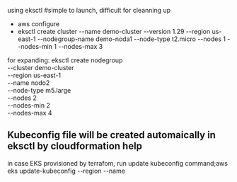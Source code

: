using eksctl #simple to launch, difficult for cleanning up
- aws configure
- eksctl create cluster --name demo-cluster --version 1.29 --region us-east-1 --nodegroup-name demo-noda1 --node-type t2.micro  --nodes 1 --nodes-min 1 --nodes-max 3

for expanding:
eksctl create nodegroup \
  --cluster demo-cluster \
  --region us-east-1 \
  --name nodo2 \
  --node-type m5.large \
  --nodes 2 \
  --nodes-min 2 \
  --nodes-max 4 

Kubeconfig file will be created automaically in eksctl by cloudformation help
------------------
in case EKS provisioned by terrafom, run update kubeconfig command;aws eks update-kubeconfig --region <region-name> --name <cluster name>
